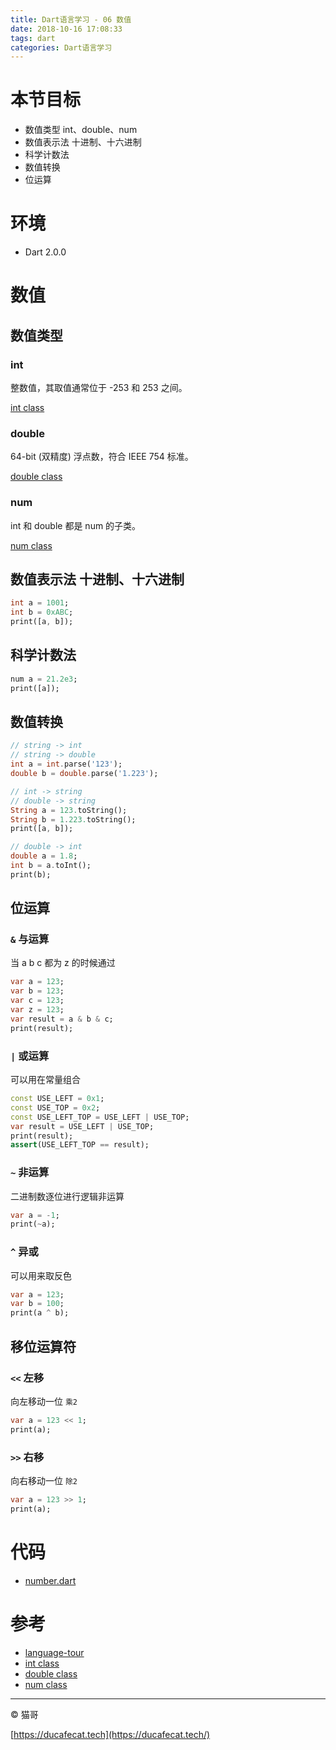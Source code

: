 ```yaml
---
title: Dart语言学习 - 06 数值
date: 2018-10-16 17:08:33
tags: dart
categories: Dart语言学习
---
```


# 本节目标

- 数值类型 int、double、num
- 数值表示法 十进制、十六进制
- 科学计数法
- 数值转换
- 位运算

# 环境

- Dart 2.0.0

# 数值

## 数值类型

### int

整数值，其取值通常位于 -253 和 253 之间。

[int class](https://api.dartlang.org/stable/2.0.0/dart-core/int-class.html)

### double

64-bit (双精度) 浮点数，符合 IEEE 754 标准。

[double class](https://api.dartlang.org/stable/2.0.0/dart-core/double-class.html)

### num

int 和 double 都是 num 的子类。

[num class](https://api.dartlang.org/stable/2.0.0/dart-core/num-class.html)

## 数值表示法 十进制、十六进制

```dart
int a = 1001;
int b = 0xABC;
print([a, b]);
```

## 科学计数法

```dart
num a = 21.2e3;
print([a]);
```

## 数值转换

```dart
// string -> int
// string -> double
int a = int.parse('123');
double b = double.parse('1.223');

// int -> string
// double -> string
String a = 123.toString();
String b = 1.223.toString();
print([a, b]);

// double -> int
double a = 1.8;
int b = a.toInt();
print(b);
```

## 位运算

### `&` 与运算

当 a b c 都为 z 的时候通过

```dart
var a = 123;
var b = 123;
var c = 123;
var z = 123;
var result = a & b & c;
print(result);
```

### `|` 或运算

可以用在常量组合

```dart
const USE_LEFT = 0x1;
const USE_TOP = 0x2;
const USE_LEFT_TOP = USE_LEFT | USE_TOP;
var result = USE_LEFT | USE_TOP;
print(result);
assert(USE_LEFT_TOP == result);
```

### `~` 非运算

二进制数逐位进行逻辑非运算

```dart
var a = -1;
print(~a);
```

### `^` 异或

可以用来取反色

```dart
var a = 123;
var b = 100;
print(a ^ b);
```

## 移位运算符

### `<<` 左移

向左移动一位 `乘2`

```dart
var a = 123 << 1;
print(a);
```

### `>>` 右移

向右移动一位 `除2`

```dart
var a = 123 >> 1;
print(a);
```

# 代码

- [number.dart](https://github.com/ducafecat/dart-learn/blob/master/06-%E6%95%B0%E5%80%BC/number.dart)

# 参考

- [language-tour](https://www.dartlang.org/guides/language/language-tour)
- [int class](https://api.dartlang.org/stable/2.0.0/dart-core/int-class.html)
- [double class](https://api.dartlang.org/stable/2.0.0/dart-core/double-class.html)
- [num class](https://api.dartlang.org/stable/2.0.0/dart-core/num-class.html)

----

© 猫哥

[https://ducafecat.tech](https://ducafecat.tech/)
